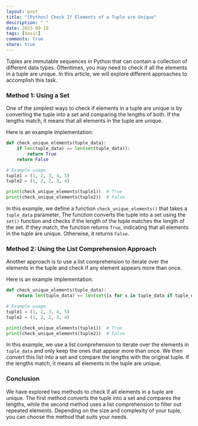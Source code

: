 ```yaml
---
layout: post
title: "[Python] Check If Elements of a Tuple are Unique"
description: " "
date: 2023-09-10
tags: [basic]
comments: true
share: true
---
```


Tuples are immutable sequences in Python that can contain a collection of different data types. Oftentimes, you may need to check if all the elements in a tuple are unique. In this article, we will explore different approaches to accomplish this task.

### Method 1: Using a Set

One of the simplest ways to check if elements in a tuple are unique is by converting the tuple into a set and comparing the lengths of both. If the lengths match, it means that all elements in the tuple are unique.

Here is an example implementation:

```python
def check_unique_elements(tuple_data):
    if len(tuple_data) == len(set(tuple_data)):
        return True
    return False

# Example usage
tuple1 = (1, 2, 3, 4, 5)
tuple2 = (1, 2, 2, 3, 4)

print(check_unique_elements(tuple1))  # True
print(check_unique_elements(tuple2))  # False
```

In this example, we define a function `check_unique_elements()` that takes a `tuple_data` parameter. The function converts the tuple into a set using the `set()` function and checks if the length of the tuple matches the length of the set. If they match, the function returns `True`, indicating that all elements in the tuple are unique. Otherwise, it returns `False`.

### Method 2: Using the List Comprehension Approach

Another approach is to use a list comprehension to iterate over the elements in the tuple and check if any element appears more than once.

Here is an example implementation:

```python
def check_unique_elements(tuple_data):
    return len(tuple_data) == len(set([x for x in tuple_data if tuple_data.count(x) > 1]))

# Example usage
tuple1 = (1, 2, 3, 4, 5)
tuple2 = (1, 2, 2, 3, 4)

print(check_unique_elements(tuple1))  # True
print(check_unique_elements(tuple2))  # False
```

In this example, we use a list comprehension to iterate over the elements in `tuple_data` and only keep the ones that appear more than once. We then convert this list into a set and compare the lengths with the original tuple. If the lengths match, it means all elements in the tuple are unique.

### Conclusion

We have explored two methods to check if all elements in a tuple are unique. The first method converts the tuple into a set and compares the lengths, while the second method uses a list comprehension to filter out repeated elements. Depending on the size and complexity of your tuple, you can choose the method that suits your needs.